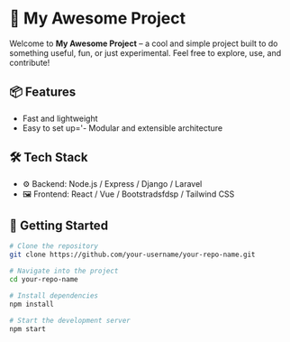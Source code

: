 # 🚀 My Awesome Project

Welcome to **My Awesome Project** – a cool and simple project built to do something useful, fun, or just experimental. Feel free to explore, use, and contribute!

## 📦 Features

- Fast and lightweight
- Easy to set up='- Modular and extensible architecture

## 🛠️ Tech Stack

- ⚙️ Backend: Node.js / Express / Django / Laravel
- 🖼️ Frontend: React / Vue / Bootstradsfdsp / Tailwind CSS

## 🚀 Getting Started

```bash
# Clone the repository
git clone https://github.com/your-username/your-repo-name.git

# Navigate into the project
cd your-repo-name

# Install dependencies
npm install

# Start the development server
npm start
